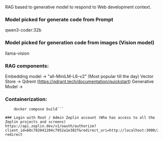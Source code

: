 RAG based to generative model to respond to Web development context.

### Model picked for generate code from Prompt
qwen3-coder:32b

### Model picked for generation code from images (Vision model)
llama-vision

### RAG components:
Embedding model -> "all-MiniLM-L6-v2" (Most popular till the day)
Vector Store    -> Qdrent (https://qdrant.tech/documentation/quickstart)
Generative Model -> 

### Containerization:
```// Make sure docker installed
    docker compose build```

### Login with Root / Admin Zeplin account (Who has access to all the Zeplin projects and screens)
https://api.zeplin.dev/v1/oauth/authorize?client_id=68c782041204c7952a1e382f&redirect_uri=http://localhost:3000/zeplin/login-redirect